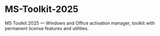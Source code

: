 # MS-Toolkit-2025
MS Toolkit 2025 — Windows and Office activation manager, toolkit with permanent license features and utilities.
